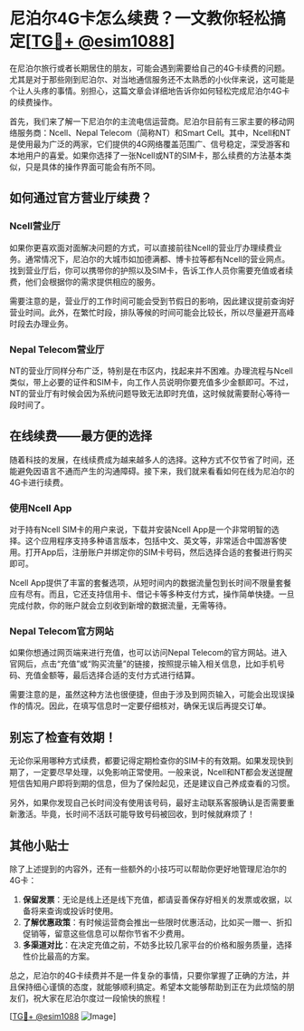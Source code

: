# 尼泊尔4G卡怎么续费？一文教你轻松搞定[[TG💪+ @esim1088](https://t.me/s/esim1088)]

在尼泊尔旅行或者长期居住的朋友，可能会遇到需要给自己的4G卡续费的问题。尤其是对于那些刚到尼泊尔、对当地通信服务还不太熟悉的小伙伴来说，这可能是个让人头疼的事情。别担心，这篇文章会详细地告诉你如何轻松完成尼泊尔4G卡的续费操作。

首先，我们来了解一下尼泊尔的主流电信运营商。尼泊尔目前有三家主要的移动网络服务商：Ncell、Nepal Telecom（简称NT）和Smart Cell。其中，Ncell和NT是使用最为广泛的两家，它们提供的4G网络覆盖范围广、信号稳定，深受游客和本地用户的喜爱。如果你选择了一张Ncell或NT的SIM卡，那么续费的方法基本类似，只是具体的操作界面可能会有所不同。

## 如何通过官方营业厅续费？

### Ncell营业厅
如果你更喜欢面对面解决问题的方式，可以直接前往Ncell的营业厅办理续费业务。通常情况下，尼泊尔的大城市如加德满都、博卡拉等都有Ncell的营业网点。找到营业厅后，你可以携带你的护照以及SIM卡，告诉工作人员你需要充值或者续费，他们会根据你的需求提供相应的服务。

需要注意的是，营业厅的工作时间可能会受到节假日的影响，因此建议提前查询好营业时间。此外，在繁忙时段，排队等候的时间可能会比较长，所以尽量避开高峰时段去办理业务。

### Nepal Telecom营业厅
NT的营业厅同样分布广泛，特别是在市区内，找起来并不困难。办理流程与Ncell类似，带上必要的证件和SIM卡，向工作人员说明你要充值多少金额即可。不过，NT的营业厅有时候会因为系统问题导致无法即时充值，这时候就需要耐心等待一段时间了。

## 在线续费——最方便的选择

随着科技的发展，在线续费成为越来越多人的选择。这种方式不仅节省了时间，还能避免因语言不通而产生的沟通障碍。接下来，我们就来看看如何在线为尼泊尔的4G卡进行续费。

### 使用Ncell App
对于持有Ncell SIM卡的用户来说，下载并安装Ncell App是一个非常明智的选择。这个应用程序支持多种语言版本，包括中文、英文等，非常适合中国游客使用。打开App后，注册账户并绑定你的SIM卡号码，然后选择合适的套餐进行购买即可。

Ncell App提供了丰富的套餐选项，从短时间内的数据流量包到长时间不限量套餐应有尽有。而且，它还支持信用卡、借记卡等多种支付方式，操作简单快捷。一旦完成付款，你的账户就会立刻收到新增的数据流量，无需等待。

### Nepal Telecom官方网站
如果你想通过网页端来进行充值，也可以访问Nepal Telecom的官方网站。进入官网后，点击“充值”或“购买流量”的链接，按照提示输入相关信息，比如手机号码、充值金额等，最后选择合适的支付方式进行结算。

需要注意的是，虽然这种方法也很便捷，但由于涉及到网页输入，可能会出现误操作的情况。因此，在填写信息时一定要仔细核对，确保无误后再提交订单。

## 别忘了检查有效期！
无论你采用哪种方式续费，都要记得定期检查你的SIM卡的有效期。如果发现快到期了，一定要尽早处理，以免影响正常使用。一般来说，Ncell和NT都会发送提醒短信告知用户即将到期的信息，但为了保险起见，还是建议自己养成查看的习惯。

另外，如果你发现自己长时间没有使用该号码，最好主动联系客服确认是否需要重新激活。毕竟，长时间不活跃可能导致号码被回收，到时候就麻烦了！

## 其他小贴士
除了上述提到的内容外，还有一些额外的小技巧可以帮助你更好地管理尼泊尔的4G卡：

1. **保留发票**：无论是线上还是线下充值，都请妥善保存好相关的发票或收据，以备将来查询或投诉时使用。
2. **了解优惠政策**：有时候运营商会推出一些限时优惠活动，比如买一赠一、折扣促销等，留意这些信息可以帮你节省不少费用。
3. **多渠道对比**：在决定充值之前，不妨多比较几家平台的价格和服务质量，选择性价比最高的方案。

总之，尼泊尔的4G卡续费并不是一件复杂的事情，只要你掌握了正确的方法，并且保持细心谨慎的态度，就能够顺利搞定。希望本文能够帮助到正在为此烦恼的朋友们，祝大家在尼泊尔度过一段愉快的旅程！

[[TG💪+ @esim1088](https://t.me/s/esim1088) ![Image](https://i.postimg.cc/4NQfJmqS/Snipaste-2025-05-13-00-14-12.png)]